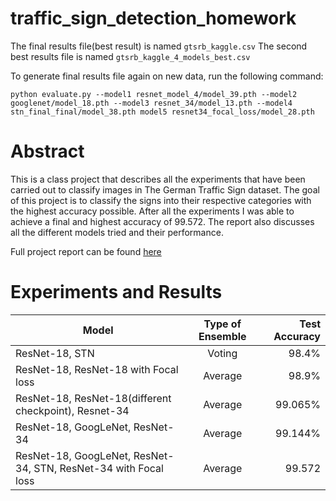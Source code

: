 # traffic_sign_detection_homework
The final results file(best result) is named `gtsrb_kaggle.csv`
The second best results file is named `gtsrb_kaggle_4_models_best.csv`

To generate final results file again on new data, run the following command:
```
python evaluate.py --model1 resnet_model_4/model_39.pth --model2 googlenet/model_18.pth --model3 resnet_34/model_13.pth --model4 stn_final_final/model_38.pth model5 resnet34_focal_loss/model_28.pth
```

# Abstract
This is a class project that describes all the experiments that have been carried out to classify images in The German Traffic Sign dataset. The goal of this project is to classify the signs into their respective categories with the highest accuracy possible. After all the experiments I was able to achieve a final and highest accuracy of 99.572. The report also discusses all the different models tried and their performance.

Full project report can be found [here](https://drive.google.com/file/d/1ZF7NpSZ2vZQ8zT4_1_9CHkBanoDFltpI/view?usp=sharing)

# Experiments and Results

| Model        | Type of Ensemble           | Test Accuracy  |
| ------------- |:-------------:| -----:|
| ResNet-18, STN       | Voting | 98.4% |
| ResNet-18, ResNet-18 with Focal loss | Average | 98.9%|
| ResNet-18, ResNet-18(different checkpoint), Resnet-34 | Average | 99.065%|
| ResNet-18, GoogLeNet, ResNet-34 | Average | 99.144%|
| ResNet-18, GoogLeNet, ResNet-34, STN, ResNet-34 with Focal loss | Average | 99.572|



